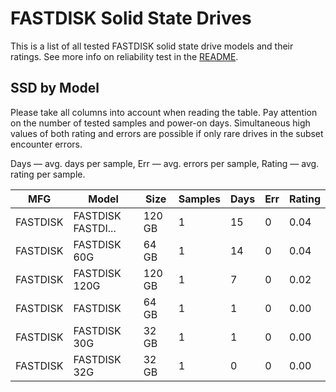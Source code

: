 FASTDISK Solid State Drives
===========================

This is a list of all tested FASTDISK solid state drive models and their ratings. See
more info on reliability test in the [README](https://github.com/linuxhw/SMART).

SSD by Model
------------

Please take all columns into account when reading the table. Pay attention on the
number of tested samples and power-on days. Simultaneous high values of both rating
and errors are possible if only rare drives in the subset encounter errors.

Days   — avg. days per sample,
Err    — avg. errors per sample,
Rating — avg. rating per sample.

| MFG       | Model              | Size   | Samples | Days  | Err   | Rating |
|-----------|--------------------|--------|---------|-------|-------|--------|
| FASTDISK  | FASTDISK FASTDI... | 120 GB | 1       | 15    | 0     | 0.04   |
| FASTDISK  | FASTDISK 60G       | 64 GB  | 1       | 14    | 0     | 0.04   |
| FASTDISK  | FASTDISK 120G      | 120 GB | 1       | 7     | 0     | 0.02   |
| FASTDISK  | FASTDISK           | 64 GB  | 1       | 1     | 0     | 0.00   |
| FASTDISK  | FASTDISK 30G       | 32 GB  | 1       | 1     | 0     | 0.00   |
| FASTDISK  | FASTDISK 32G       | 32 GB  | 1       | 0     | 0     | 0.00   |

